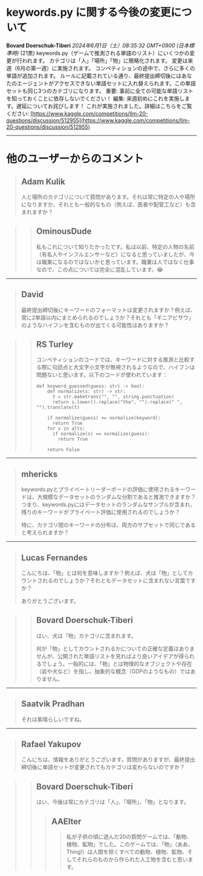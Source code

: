 # keywords.py に関する今後の変更について
**Bovard Doerschuk-Tiberi** *2024年6月1日（土）08:35:32 GMT+0900 (日本標準時)* (21票)
keywords.py（ゲームで推測される単語のリスト）にいくつかの変更が行われます。
カテゴリは「人」「場所」「物」に簡略化されます。
変更は来週（6月の第一週）に実施されます。
コンペティションの途中で、さらに多くの単語が追加されます。
ルールに記載されている通り、最終提出締切後にはあなたのエージェントがアクセスできない単語セットに入れ替えられます。この単語セットも同じ3つのカテゴリになります。
重要: 事前に全ての可能な単語リストを知っておくことに依存しないでください！
編集: 来週初めにこれを実施します。遅延についてお詫びします！
これが実施されました。詳細はこちらをご覧ください: [https://www.kaggle.com/competitions/llm-20-questions/discussion/512955](https://www.kaggle.com/competitions/llm-20-questions/discussion/512955)

---
# 他のユーザーからのコメント
> ## Adam Kulik
>
> 人と場所のカテゴリについて質問があります。それは常に特定の人や場所になりますか、それとも一般的なもの（例えば、医者や配管工など）も含まれますか？

>
> > ## OminousDude
> > 
> > 私もこれについて知りたかったです。私は以前、特定の人物の名前（有名人やインフルエンサーなど）になると思っていましたが、今は職業になるのではないかと思っています。職業は人ではなく仕事なので、この点については完全に混乱しています。😂
> > 
> > 
> > 

---
> ## David
> 
> 最終提出締切後にキーワードのフォーマットは変更されますか？例えば、常に2単語以内にまとめられるのでしょうか？それとも「ギニアビサウ」のようなハイフンを含むものが出てくる可能性はありますか？

> 
> > ## RS Turley
> > 
> > コンペティションのコードでは、キーワードに対する推測と比較する際に句読点と大文字小文字が無視されるようなので、ハイフンは問題ないと思います。以下のコードが使われています：
> > 
> > ```
> > def keyword_guessed(guess: str) -> bool:
> >     def normalize(s: str) -> str:
> >       t = str.maketrans("", "", string.punctuation)
> >       return s.lower().replace("the", "").replace(" ", "").translate(t)
> > 
> >     if normalize(guess) == normalize(keyword):
> >       return True
> >     for s in alts:
> >       if normalize(s) == normalize(guess):
> >         return True
> > 
> >     return False
> > 
> > ```
> > 
> > 

---
> ## mhericks
> 
> keywords.pyとプライベートリーダーボードの評価に使用されるキーワードは、大規模なデータセットのランダムな分割であると推測できますか？つまり、keywords.pyにはデータセットのランダムなサンプルが含まれ、残りのキーワードがプライベート評価に使用されるのでしょうか？
>
> 特に、カテゴリ間のキーワードの分布は、両方のサブセットで同じであると考えられますか？

---
> ## Lucas Fernandes
> 
> こんにちは、「物」とは何を意味しますか？例えば、犬は「物」としてカウントされるのでしょうか？それともデータセットに含まれない言葉ですか？
>
> ありがとうございます。

> > ## Bovard Doerschuk-Tiberi
> > 
> > はい、犬は「物」カテゴリに含まれます。
> > 
> > 何が「物」としてカウントされるかについての正確な定義はありませんが、公開された単語リストを見ればより良いアイデアが得られるでしょう。一般的には、「物」とは物理的なオブジェクトや存在（岩や犬など）を指し、抽象的な概念（GDPのようなもの）ではありません。
> > 
> > 

---
> ## Saatvik Pradhan
> 
> それは素晴らしいですね。

---
> ## Rafael Yakupov
> 
> こんにちは、情報をありがとうございます。質問がありますが、最終提出締切後に単語セットが変更されてもカテゴリは変わらないのですか？

> 
> > ## Bovard Doerschuk-Tiberi
> > 
> > はい、今後は常にカテゴリは「人」、「場所」、「物」となります。
> > 
> > 
> > > ## AAElter
> > > > 私が子供の頃に遊んだ20の質問ゲームでは、「動物、植物、鉱物」でした。このゲームでは、「物」（ああ、Thing!）は人間を除くすべての動物、植物、鉱物、そしてそれらのものから作られた人工物を含むと思います。
> > > > 
> > > > 
